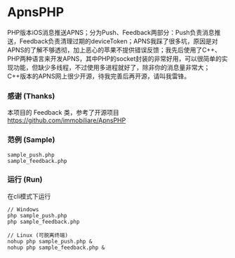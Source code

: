 ﻿# ApnsPHP

PHP版本iOS消息推送APNS；分为Push、Feedback两部分：Push负责消息推送，Feedback负责清理过期的deviceToken；APNS我踩了很多坑，原因是对APNS的了解不够透彻，加上恶心的苹果不提供错误反馈；我先后使用了C++、PHP两种语言来开发APNS，其中PHP的socket封装的非常好用，可以很简单的实现功能，但缺少多线程，不过使用多进程就好了，除非你的消息量非常大；C++版本的APNS网上很少开源，待我完善后再开源，请叫我雷锋。

### 感谢 (Thanks)

本项目的 Feedback 类，参考了开源项目 https://github.com/immobiliare/ApnsPHP 

### 范例 (Sample)

	sample_push.php 
	sample_feedback.php

### 运行 (Run)

在cli模式下运行

```
// Windows
php sample_push.php
php sample_feedback.php

// Linux (可脱离终端)
nohup php sample_push.php &
nohup php sample_feedback.php &
```